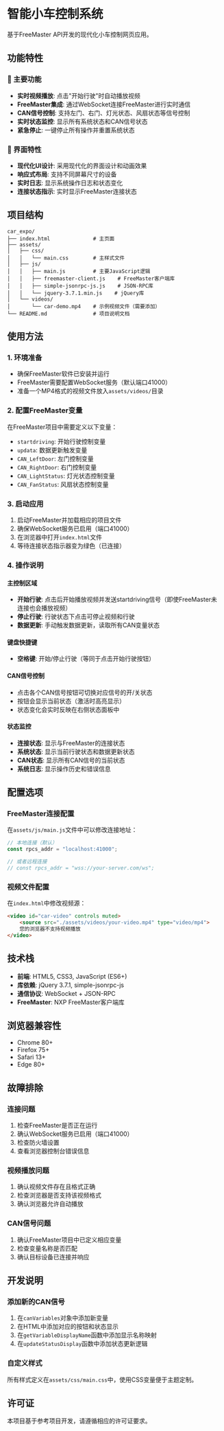 # 智能小车控制系统

基于FreeMaster API开发的现代化小车控制网页应用。

## 功能特性

### 🚗 主要功能
- **实时视频播放**: 点击"开始行驶"时自动播放视频
- **FreeMaster集成**: 通过WebSocket连接FreeMaster进行实时通信
- **CAN信号控制**: 支持左门、右门、灯光状态、风扇状态等信号控制
- **实时状态监控**: 显示所有系统状态和CAN信号状态
- **紧急停止**: 一键停止所有操作并重置系统状态

### 🎨 界面特性
- **现代化UI设计**: 采用现代化的界面设计和动画效果
- **响应式布局**: 支持不同屏幕尺寸的设备
- **实时日志**: 显示系统操作日志和状态变化
- **连接状态指示**: 实时显示FreeMaster连接状态

## 项目结构

```
car_expo/
├── index.html              # 主页面
├── assets/
│   ├── css/
│   │   └── main.css        # 主样式文件
│   ├── js/
│   │   ├── main.js         # 主要JavaScript逻辑
│   │   ├── freemaster-client.js    # FreeMaster客户端库
│   │   ├── simple-jsonrpc-js.js    # JSON-RPC库
│   │   └── jquery-3.7.1.min.js    # jQuery库
│   └── videos/
│       └── car-demo.mp4    # 示例视频文件（需要添加）
└── README.md               # 项目说明文档
```

## 使用方法

### 1. 环境准备
- 确保FreeMaster软件已安装并运行
- FreeMaster需要配置WebSocket服务（默认端口41000）
- 准备一个MP4格式的视频文件放入`assets/videos/`目录

### 2. 配置FreeMaster变量
在FreeMaster项目中需要定义以下变量：
- `startdriving`: 开始行驶控制变量
- `updata`: 数据更新触发变量
- `CAN_LeftDoor`: 左门控制变量
- `CAN_RightDoor`: 右门控制变量
- `CAN_LightStatus`: 灯光状态控制变量
- `CAN_FanStatus`: 风扇状态控制变量

### 3. 启动应用
1. 启动FreeMaster并加载相应的项目文件
2. 确保WebSocket服务已启用（端口41000）
3. 在浏览器中打开`index.html`文件
4. 等待连接状态指示器变为绿色（已连接）

### 4. 操作说明

#### 主控制区域
- **开始行驶**: 点击后开始播放视频并发送startdriving信号（即使FreeMaster未连接也会播放视频）
- **停止行驶**: 行驶状态下点击可停止视频和行驶
- **数据更新**: 手动触发数据更新，读取所有CAN变量状态

#### 键盘快捷键
- **空格键**: 开始/停止行驶（等同于点击开始行驶按钮）

#### CAN信号控制
- 点击各个CAN信号按钮可切换对应信号的开/关状态
- 按钮会显示当前状态（激活时高亮显示）
- 状态变化会实时反映在右侧状态面板中

#### 状态监控
- **连接状态**: 显示与FreeMaster的连接状态
- **系统状态**: 显示当前行驶状态和数据更新状态
- **CAN状态**: 显示所有CAN信号的当前状态
- **系统日志**: 显示操作历史和错误信息

## 配置选项

### FreeMaster连接配置
在`assets/js/main.js`文件中可以修改连接地址：

```javascript
// 本地连接（默认）
const rpcs_addr = "localhost:41000";

// 或者远程连接
// const rpcs_addr = "wss://your-server.com/ws";
```

### 视频文件配置
在`index.html`中修改视频源：

```html
<video id="car-video" controls muted>
    <source src="./assets/videos/your-video.mp4" type="video/mp4">
    您的浏览器不支持视频播放
</video>
```

## 技术栈

- **前端**: HTML5, CSS3, JavaScript (ES6+)
- **库依赖**: jQuery 3.7.1, simple-jsonrpc-js
- **通信协议**: WebSocket + JSON-RPC
- **FreeMaster**: NXP FreeMaster客户端库

## 浏览器兼容性

- Chrome 80+
- Firefox 75+
- Safari 13+
- Edge 80+

## 故障排除

### 连接问题
1. 检查FreeMaster是否正在运行
2. 确认WebSocket服务已启用（端口41000）
3. 检查防火墙设置
4. 查看浏览器控制台错误信息

### 视频播放问题
1. 确认视频文件存在且格式正确
2. 检查浏览器是否支持该视频格式
3. 确认浏览器允许自动播放

### CAN信号问题
1. 确认FreeMaster项目中已定义相应变量
2. 检查变量名称是否匹配
3. 确认目标设备已连接并响应

## 开发说明

### 添加新的CAN信号
1. 在`canVariables`对象中添加新变量
2. 在HTML中添加对应的按钮和状态显示
3. 在`getVariableDisplayName`函数中添加显示名称映射
4. 在`updateStatusDisplay`函数中添加状态更新逻辑

### 自定义样式
所有样式定义在`assets/css/main.css`中，使用CSS变量便于主题定制。

## 许可证

本项目基于参考项目开发，请遵循相应的许可证要求。
